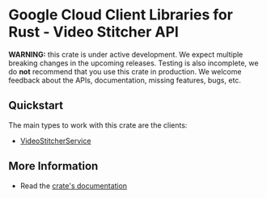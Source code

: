 # Google Cloud Client Libraries for Rust - Video Stitcher API

<!-- Code generated by sidekick. DO NOT EDIT. -->

**WARNING:** this crate is under active development. We expect multiple breaking
changes in the upcoming releases. Testing is also incomplete, we do **not**
recommend that you use this crate in production. We welcome feedback about the
APIs, documentation, missing features, bugs, etc.

## Quickstart

The main types to work with this crate are the clients:

- [VideoStitcherService]

## More Information

- Read the [crate's documentation](https://docs.rs/google-cloud-video-stitcher-v1/latest/google-cloud-video-stitcher-v1)

[VideoStitcherService]: https://docs.rs/google-cloud-video-stitcher-v1/latest/google_cloud_video_stitcher_v1/client/struct.VideoStitcherService.html

